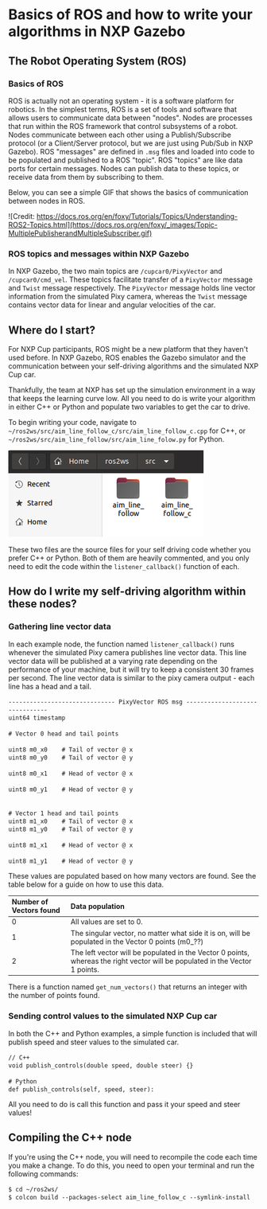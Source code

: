 # Basics of ROS and how to write your algorithms in NXP Gazebo

## The Robot Operating System \(ROS\)

### Basics of ROS

ROS is actually not an operating system - it is a software platform for robotics. In the simplest terms, ROS is a set of tools and software that allows users to communicate data between "nodes". Nodes are processes that run within the ROS framework that control subsystems of a robot. Nodes communicate between each other using a Publish/Subscribe protocol \(or a Client/Server protocol, but we are just using Pub/Sub in NXP Gazebo\). ROS "messages" are defined in `.msg` files and loaded into code to be populated and published to a ROS "topic". ROS "topics" are like data ports for certain messages. Nodes can publish data to these topics, or receive data from them by subscribing to them.

Below, you can see a simple GIF that shows the basics of communication between nodes in ROS.

![Credit: https://docs.ros.org/en/foxy/Tutorials/Topics/Understanding-ROS2-Topics.html](https://docs.ros.org/en/foxy/_images/Topic-MultiplePublisherandMultipleSubscriber.gif)

### ROS topics and messages within NXP Gazebo

In NXP Gazebo, the two main topics are `/cupcar0/PixyVector` and `/cupcar0/cmd_vel`. These topics facilitate transfer of a `PixyVector` message and `Twist` message respectively. The `PixyVector` message holds line vector information from the simulated Pixy camera, whereas the `Twist` message contains vector data for linear and angular velocities of the car.

## Where do I start?

For NXP Cup participants, ROS might be a new platform that they haven't used before. In NXP Gazebo, ROS enables the Gazebo simulator and the communication between your self-driving algorithms and the simulated NXP Cup car. 

Thankfully, the team at NXP has set up the simulation environment in a way that keeps the learning curve low. All you need to do is write your algorithm in either C++ or Python and populate two variables to get the car to drive.

To begin writing your code, navigate to `~/ros2ws/src/aim_line_follow_c/src/aim_line_follow_c.cpp` for C++, or `~/ros2ws/src/aim_line_follow/src/aim_line_folow.py` for Python.

![](../../.gitbook/assets/image%20%2844%29.png)

These two files are the source files for your self driving code whether you prefer C++ or Python. Both of them are heavily commented, and you only need to edit the code within the `listener_callback()` function of each.

## How do I write my self-driving algorithm within these nodes?

### Gathering line vector data

In each example node, the function named `listener_callback()` runs whenever the simulated Pixy camera publishes line vector data. This line vector data will be published at a varying rate depending on the performance of your machine, but it will try to keep a consistent 30 frames per second. The line vector data is similar to the pixy camera output - each line has a head and a tail.

```text
------------------------------ PixyVector ROS msg -------------------------------
uint64 timestamp

# Vector 0 head and tail points

uint8 m0_x0    # Tail of vector @ x
uint8 m0_y0    # Tail of vector @ y

uint8 m0_x1    # Head of vector @ x

uint8 m0_y1    # Head of vector @ y


# Vector 1 head and tail points
uint8 m1_x0    # Tail of vector @ x
uint8 m1_y0    # Tail of vector @ y

uint8 m1_x1    # Head of vector @ x

uint8 m1_y1    # Head of vector @ y
```

These values are populated based on how many vectors are found. See the table below for a guide on how to use this data.

| Number of Vectors found | Data population |
| :--- | :--- |
| 0 | All values are set to 0. |
| 1 | The singular vector, no matter what side it is on, will be populated in the Vector 0 points \(m0\_??\) |
| 2 | The left vector will be populated in the Vector 0 points, whereas the right vector will be populated in the Vector 1 points. |

There is a function named `get_num_vectors()` that returns an integer with the number of points found.

### Sending control values to the simulated NXP Cup car

In both the C++ and Python examples, a simple function is included that will publish speed and steer values to the simulated car. 

```text
// C++
void publish_controls(double speed, double steer) {}

# Python
def publish_controls(self, speed, steer):
```

All you need to do is call this function and pass it your speed and steer values!

## Compiling the C++ node

If you're using the C++ node, you will need to recompile the code each time you make a change. To do this, you need to open your terminal and run the following commands:

```text
$ cd ~/ros2ws/
$ colcon build --packages-select aim_line_follow_c --symlink-install
```

